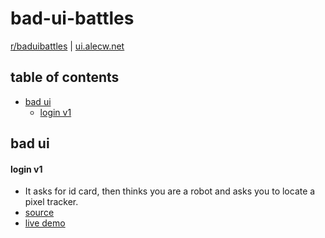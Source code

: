 # bad-ui-battles

<a href="https://reddit.com/r/baduibattles" target="_blank">r/baduibattles</a> | <a href="https://ui.alecw.net" target="_blank">ui.alecw.net</a>

## table of contents

- <a href="#bad-ui">bad ui</a>
  - <a href="#login-v1">login v1</a>

## bad ui

#### login v1

- It asks for id card, then thinks you are a robot and asks you to locate a pixel tracker.
- [source](https://github.com/mr-winson/bad-ui-battles/tree/master/login-v1)
- [live demo](https://ui.alecw.net/login-v1)
